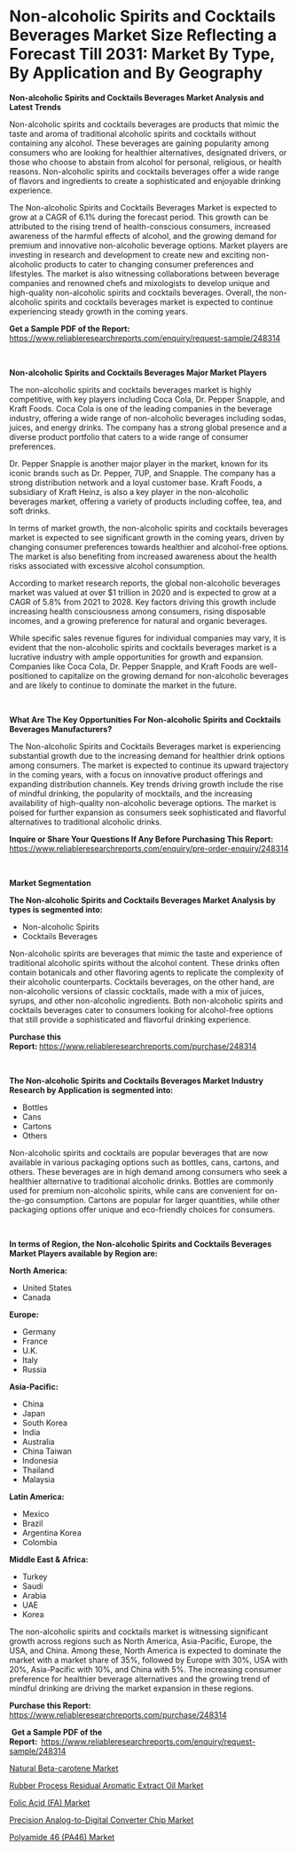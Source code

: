 <p><h1>Non-alcoholic Spirits and Cocktails Beverages Market Size Reflecting a Forecast Till 2031: Market By Type, By Application and By Geography</h1></p><p><strong>Non-alcoholic Spirits and Cocktails Beverages Market Analysis and Latest Trends</strong></p>
<p><p>Non-alcoholic spirits and cocktails beverages are products that mimic the taste and aroma of traditional alcoholic spirits and cocktails without containing any alcohol. These beverages are gaining popularity among consumers who are looking for healthier alternatives, designated drivers, or those who choose to abstain from alcohol for personal, religious, or health reasons. Non-alcoholic spirits and cocktails beverages offer a wide range of flavors and ingredients to create a sophisticated and enjoyable drinking experience.</p><p>The Non-alcoholic Spirits and Cocktails Beverages Market is expected to grow at a CAGR of 6.1% during the forecast period. This growth can be attributed to the rising trend of health-conscious consumers, increased awareness of the harmful effects of alcohol, and the growing demand for premium and innovative non-alcoholic beverage options. Market players are investing in research and development to create new and exciting non-alcoholic products to cater to changing consumer preferences and lifestyles. The market is also witnessing collaborations between beverage companies and renowned chefs and mixologists to develop unique and high-quality non-alcoholic spirits and cocktails beverages. Overall, the non-alcoholic spirits and cocktails beverages market is expected to continue experiencing steady growth in the coming years.</p></p>
<p><strong>Get a Sample PDF of the Report:&nbsp;</strong> <a href="https://www.reliableresearchreports.com/enquiry/request-sample/248314">https://www.reliableresearchreports.com/enquiry/request-sample/248314</a></p>
<p>&nbsp;</p>
<p><strong>Non-alcoholic Spirits and Cocktails Beverages Major Market Players</strong></p>
<p><p>The non-alcoholic spirits and cocktails beverages market is highly competitive, with key players including Coca Cola, Dr. Pepper Snapple, and Kraft Foods. Coca Cola is one of the leading companies in the beverage industry, offering a wide range of non-alcoholic beverages including sodas, juices, and energy drinks. The company has a strong global presence and a diverse product portfolio that caters to a wide range of consumer preferences.</p><p>Dr. Pepper Snapple is another major player in the market, known for its iconic brands such as Dr. Pepper, 7UP, and Snapple. The company has a strong distribution network and a loyal customer base. Kraft Foods, a subsidiary of Kraft Heinz, is also a key player in the non-alcoholic beverages market, offering a variety of products including coffee, tea, and soft drinks.</p><p>In terms of market growth, the non-alcoholic spirits and cocktails beverages market is expected to see significant growth in the coming years, driven by changing consumer preferences towards healthier and alcohol-free options. The market is also benefiting from increased awareness about the health risks associated with excessive alcohol consumption.</p><p>According to market research reports, the global non-alcoholic beverages market was valued at over $1 trillion in 2020 and is expected to grow at a CAGR of 5.8% from 2021 to 2028. Key factors driving this growth include increasing health consciousness among consumers, rising disposable incomes, and a growing preference for natural and organic beverages.</p><p>While specific sales revenue figures for individual companies may vary, it is evident that the non-alcoholic spirits and cocktails beverages market is a lucrative industry with ample opportunities for growth and expansion. Companies like Coca Cola, Dr. Pepper Snapple, and Kraft Foods are well-positioned to capitalize on the growing demand for non-alcoholic beverages and are likely to continue to dominate the market in the future.</p></p>
<p>&nbsp;</p>
<p><strong>What Are The Key Opportunities For Non-alcoholic Spirits and Cocktails Beverages Manufacturers?</strong></p>
<p><p>The Non-alcoholic Spirits and Cocktails Beverages market is experiencing substantial growth due to the increasing demand for healthier drink options among consumers. The market is expected to continue its upward trajectory in the coming years, with a focus on innovative product offerings and expanding distribution channels. Key trends driving growth include the rise of mindful drinking, the popularity of mocktails, and the increasing availability of high-quality non-alcoholic beverage options. The market is poised for further expansion as consumers seek sophisticated and flavorful alternatives to traditional alcoholic drinks.</p></p>
<p><strong>Inquire or Share Your Questions If Any Before Purchasing This Report:</strong> <a href="https://www.reliableresearchreports.com/enquiry/pre-order-enquiry/248314">https://www.reliableresearchreports.com/enquiry/pre-order-enquiry/248314</a></p>
<p>&nbsp;</p>
<p><strong>Market Segmentation</strong></p>
<p><strong>The Non-alcoholic Spirits and Cocktails Beverages Market Analysis by types is segmented into:</strong></p>
<p><ul><li>Non-alcoholic Spirits</li><li>Cocktails Beverages</li></ul></p>
<p><p>Non-alcoholic spirits are beverages that mimic the taste and experience of traditional alcoholic spirits without the alcohol content. These drinks often contain botanicals and other flavoring agents to replicate the complexity of their alcoholic counterparts. Cocktails beverages, on the other hand, are non-alcoholic versions of classic cocktails, made with a mix of juices, syrups, and other non-alcoholic ingredients. Both non-alcoholic spirits and cocktails beverages cater to consumers looking for alcohol-free options that still provide a sophisticated and flavorful drinking experience.</p></p>
<p><strong>Purchase this Report:&nbsp;</strong><a href="https://www.reliableresearchreports.com/purchase/248314">https://www.reliableresearchreports.com/purchase/248314</a></p>
<p>&nbsp;</p>
<p><strong>The Non-alcoholic Spirits and Cocktails Beverages Market Industry Research by Application is segmented into:</strong></p>
<p><ul><li>Bottles</li><li>Cans</li><li>Cartons</li><li>Others</li></ul></p>
<p><p>Non-alcoholic spirits and cocktails are popular beverages that are now available in various packaging options such as bottles, cans, cartons, and others. These beverages are in high demand among consumers who seek a healthier alternative to traditional alcoholic drinks. Bottles are commonly used for premium non-alcoholic spirits, while cans are convenient for on-the-go consumption. Cartons are popular for larger quantities, while other packaging options offer unique and eco-friendly choices for consumers.</p></p>
<p>&nbsp;</p>
<p><strong>In terms of Region, the Non-alcoholic Spirits and Cocktails Beverages Market Players available by Region are:</strong></p>
<p>
    <p> <strong> North America: </strong>
        <ul>
            <li>United States</li>
            <li>Canada</li>
        </ul>
        </p> 
    <p> <strong> Europe: </strong>
        <ul>
            <li>Germany</li>
            <li>France</li>
            <li>U.K.</li>
            <li>Italy</li>
            <li>Russia</li>
        </ul>
        </p> 
    <p> <strong> Asia-Pacific: </strong>
        <ul>
            <li>China</li>
            <li>Japan</li>
            <li>South Korea</li>
            <li>India</li>
            <li>Australia</li>
            <li>China Taiwan</li>
            <li>Indonesia</li>
            <li>Thailand</li>
            <li>Malaysia</li>
        </ul>
        </p> 
    <p> <strong> Latin America: </strong>
        <ul>
            <li>Mexico</li>
            <li>Brazil</li>
            <li>Argentina Korea</li>
            <li>Colombia</li>
        </ul>
        </p> 
    <p> <strong> Middle East & Africa: </strong>
        <ul>
            <li>Turkey</li>
            <li>Saudi</li>
            <li>Arabia</li>
            <li>UAE</li>
            <li>Korea</li>
        </ul>
    </p>
    </p>
<p><p>The non-alcoholic spirits and cocktails market is witnessing significant growth across regions such as North America, Asia-Pacific, Europe, the USA, and China. Among these, North America is expected to dominate the market with a market share of 35%, followed by Europe with 30%, USA with 20%, Asia-Pacific with 10%, and China with 5%. The increasing consumer preference for healthier beverage alternatives and the growing trend of mindful drinking are driving the market expansion in these regions.</p></p>
<p><strong>Purchase this Report: </strong><a href="https://www.reliableresearchreports.com/purchase/248314">https://www.reliableresearchreports.com/purchase/248314</a></p>
<p>&nbsp;<strong>Get a Sample PDF of the Report:&nbsp;&nbsp;</strong><a href="https://www.reliableresearchreports.com/enquiry/request-sample/248314">https://www.reliableresearchreports.com/enquiry/request-sample/248314</a></p>
<p><strong></strong></p>
<p><p><a href="https://meowing-canidae-761.notion.site/Natural-Beta-carotene-Market-Size-Furnishes-Valuable-Information-Encompassing-Market-Share-Market-T-7b5614978a034bddae882486c51fd289">Natural Beta-carotene Market</a></p><p><a href="https://view.publitas.com/reportprime-1/rubber-process-residual-aromatic-extract-oil-market-research-report-unlocks-analysis-on-the-market-financial-status-market-size-and-market-revenue-upto-2031/">Rubber Process Residual Aromatic Extract Oil Market</a></p><p><a href="https://sudsy-motorcycle-bbc.notion.site/Folic-Acid-FA-Market-Size-2024-2031-Global-Industrial-Analysis-Key-Geographical-Regions-Market-0cace84e6b9e4cb690f99f48eb5e81fb">Folic Acid (FA) Market</a></p><p><a href="https://view.publitas.com/reportprime-1/insights-into-precision-analog-to-digital-converter-chip-market-size-analysing-market-share-trends-and-growth-from-2024-to-2031/">Precision Analog-to-Digital Converter Chip Market</a></p><p><a href="https://military-diascia-e68.notion.site/Polyamide-46-PA46-Market-Growth-Market-Trends-COVID-19-Impact-and-Forecasts-for-period-from-202-059f78ce293d4fae8511ecfc8dd1f52b">Polyamide 46 (PA46) Market</a></p></p>